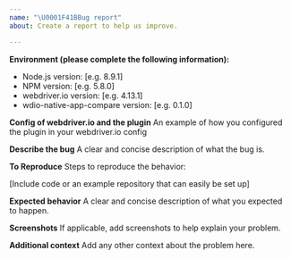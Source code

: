 ```yaml
---
name: "\U0001F41BBug report"
about: Create a report to help us improve.

---
```


**Environment (please complete the following information):**
 - Node.js version: [e.g. 8.9.1]
 - NPM version: [e.g. 5.8.0]
 - webdriver.io version: [e.g. 4.13.1]
 - wdio-native-app-compare version: [e.g. 0.1.0]

**Config of webdriver.io and the plugin**
An example of how you configured the plugin in your webdriver.io config

**Describe the bug**
A clear and concise description of what the bug is.

**To Reproduce**
Steps to reproduce the behavior:

[Include code or an example repository that can easily be set up]

**Expected behavior**
A clear and concise description of what you expected to happen.

**Screenshots**
If applicable, add screenshots to help explain your problem.

**Additional context**
Add any other context about the problem here.

